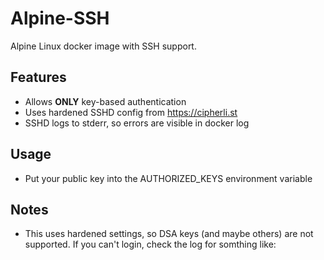 # Alpine-SSH
Alpine Linux docker image with SSH support.

## Features
 - Allows **ONLY** key-based authentication
 - Uses hardened SSHD config from https://cipherli.st
 - SSHD logs to stderr, so errors are visible in docker log

## Usage

 - Put your public key into the AUTHORIZED_KEYS environment variable
 
## Notes

 - This uses hardened settings, so DSA keys (and maybe others) are not supported.  If you can't login, check the log for somthing like:
